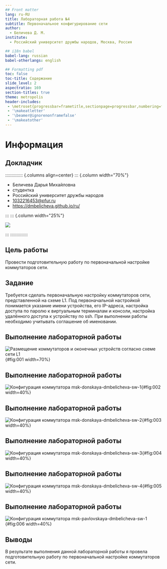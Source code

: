 ```yaml
---
## Front matter
lang: ru-RU
title: Лабораторная работа №4
subtitle: Первоначальное конфигурирование сети
author:
  - Беличева Д. М.
institute:
  - Российский университет дружбы народов, Москва, Россия

## i18n babel
babel-lang: russian
babel-otherlangs: english

## Formatting pdf
toc: false
toc-title: Содержание
slide_level: 2
aspectratio: 169
section-titles: true
theme: metropolis
header-includes:
 - \metroset{progressbar=frametitle,sectionpage=progressbar,numbering=fraction}
 - '\makeatletter'
 - '\beamer@ignorenonframefalse'
 - '\makeatother'
---
```


# Информация

## Докладчик

:::::::::::::: {.columns align=center}
::: {.column width="70%"}

  * Беличева Дарья Михайловна
  * студентка
  * Российский университет дружбы народов
  * [1032216453@pfur.ru](mailto:1032216453@pfur.ru)
  * <https://dmbelicheva.github.io/ru/>

:::
::: {.column width="25%"}

![](./image/belicheva.jpg)

:::
::::::::::::::

## Цель работы

Провести подготовительную работу по первоначальной настройке коммутаторов сети.

## Задание

Требуется сделать первоначальную настройку коммутаторов сети, представленной на схеме L1. Под первоначальной настройкой понимается указание имени устройства, его IP-адреса, настройка доступа по паролю к виртуальным терминалам и консоли, настройка удалённого доступа к устройству по ssh.
При выполнении работы необходимо учитывать соглашение об именовании.

## Выполнение лабораторной работы

![Размещение коммутаторов и оконечных устройств согласно схеме сети L1](image/1.png){#fig:001 width=70%}

## Выполнение лабораторной работы

![Конфигурация коммутатора msk-donskaya-dmbelicheva-sw-1](image/2.png){#fig:002 width=40%}

## Выполнение лабораторной работы

![Конфигурация коммутатора msk-donskaya-dmbelicheva-sw-2](image/3.png){#fig:003 width=40%}

## Выполнение лабораторной работы

![Конфигурация коммутатора msk-donskaya-dmbelicheva-sw-3](image/4.png){#fig:004 width=40%}

## Выполнение лабораторной работы

![Конфигурация коммутатора msk-donskaya-dmbelicheva-sw-4](image/5.png){#fig:005 width=40%}

## Выполнение лабораторной работы

![Конфигурация коммутатора msk-pavlovskaya-dmbelicheva-sw-1](image/6.png){#fig:006 width=40%}

## Выводы

В результате выполнения данной лабораторной работы я провела подготовительную работу по первоначальной настройке коммутаторов сети.